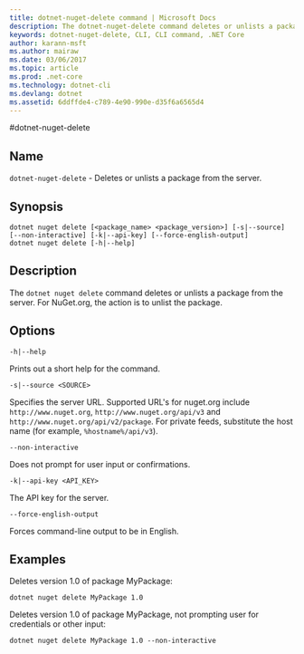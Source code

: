 ```yaml
---
title: dotnet-nuget-delete command | Microsoft Docs
description: The dotnet-nuget-delete command deletes or unlists a package from the server. 
keywords: dotnet-nuget-delete, CLI, CLI command, .NET Core
author: karann-msft
ms.author: mairaw
ms.date: 03/06/2017
ms.topic: article
ms.prod: .net-core
ms.technology: dotnet-cli
ms.devlang: dotnet
ms.assetid: 6ddffde4-c789-4e90-990e-d35f6a6565d4
---
```

#dotnet-nuget-delete

## Name

`dotnet-nuget-delete` - Deletes or unlists a package from the server. 

## Synopsis

```
dotnet nuget delete [<package_name> <package_version>] [-s|--source] [--non-interactive] [-k|--api-key] [--force-english-output]
dotnet nuget delete [-h|--help]
```

## Description

The `dotnet nuget delete` command deletes or unlists a package from the server. For NuGet.org, the action is to unlist the package.

## Options

`-h|--help`

Prints out a short help for the command.  

`-s|--source <SOURCE>`

Specifies the server URL. Supported URL's for nuget.org include `http://www.nuget.org`, `http://www.nuget.org/api/v3` and `http://www.nuget.org/api/v2/package`. For private feeds, substitute the host name (for example, `%hostname%/api/v3`).

`--non-interactive`

Does not prompt for user input or confirmations.

`-k|--api-key <API_KEY>`

The API key for the server.

`--force-english-output`

Forces command-line output to be in English.

## Examples

Deletes version 1.0 of package MyPackage:

`dotnet nuget delete MyPackage 1.0` 

Deletes version 1.0 of package MyPackage, not prompting user for credentials or other input:

`dotnet nuget delete MyPackage 1.0 --non-interactive`
